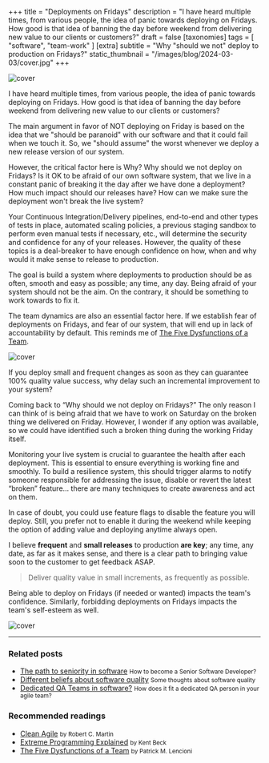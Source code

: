 +++
title = "Deployments on Fridays"
description = "I have heard multiple times, from various people, the idea of panic towards deploying on Fridays. How good is that idea of banning the day before weekend from delivering new value to our clients or customers?"
draft = false
[taxonomies]
tags = [ "software", "team-work" ]
[extra]
subtitle = "Why \"should we not\" deploy to production on Fridays?"
static_thumbnail = "/images/blog/2024-03-03/cover.jpg"
+++

![cover](/images/blog/2024-03-03/cover.jpg)

I have heard multiple times, from various people, the idea of panic towards deploying on Fridays. How good is that idea of banning the day before weekend from delivering new value to our clients or customers?

<!-- more -->

The main argument in favor of NOT deploying on Friday is based on the idea that we "should be paranoid" with our software and that it could fail when we touch it. So, we "should assume" the worst whenever we deploy a new release version of our system.

However, the critical factor here is Why? Why should we not deploy on Fridays? Is it OK to be afraid of our own software system, that we live in a constant panic of breaking it the day after we have done a deployment? How much impact should our releases have? How can we make sure the deployment won't break the live system?

Your Continuous Integration/Delivery pipelines, end-to-end and other types of tests in place, automated scaling policies, a previous staging sandbox to perform even manual tests if necessary, etc., will determine the security and confidence for any of your releases. However, the quality of these topics is a deal-breaker to have enough confidence on how, when and why would it make sense to release to production.

The goal is build a system where deployments to production should be as often, smooth and easy as possible; any time, any day. Being afraid of your system should not be the aim. On the contrary, it should be something to work towards to fix it.

The team dynamics are also an essential factor here. If we establish fear of deployments on Fridays, and fear of our system, that will end up in lack of accountability by default. This reminds me of [The Five Dysfunctions of a Team](/readings/the-five-dysfunctions-of-a-team/).

![cover](/images/blog/2024-03-03/middle.jpg)

If you deploy small and frequent changes as soon as they can guarantee 100% quality value success, why delay such an incremental improvement to your system?

Coming back to “Why should we not deploy on Fridays?” The only reason I can think of is being afraid that we have to work on Saturday on the broken thing we delivered on Friday. However, I wonder if any option was available, so we could have identified such a broken thing during the working Friday itself.

Monitoring your live system is crucial to guarantee the health after each deployment. This is essential to ensure everything is working fine and smoothly. To build a resilience system, this should trigger alarms to notify someone responsible for addressing the issue, disable or revert the latest “broken” feature… there are many techniques to create awareness and act on them.

In case of doubt, you could use feature flags to disable the feature you will deploy. Still, you prefer not to enable it during the weekend while keeping the option of adding value and deploying anytime always open. 

I believe **frequent** and **small releases** to production **are key**; any time, any date, as far as it makes sense, and there is a clear path to bringing value soon to the customer to get feedback ASAP.

> Deliver quality value in small increments, as frequently as possible.

Being able to deploy on Fridays (if needed or wanted) impacts the team's confidence. Similarly, forbidding deployments on Fridays impacts the team's self-esteem as well.

![cover](/images/blog/2024-03-03/footer.jpg)

---

### Related posts

- [The path to seniority in software](/blog/the-path-to-seniority-in-software/) <small>How to become a Senior Software Developer?</small>
- [Different beliefs about software quality](/blog/different-beliefs-about-software-quality/) <small>Some thoughts about software quality</small>
- [Dedicated QA Teams in software?](/blog/dedicated-qa-teams/) <small>How does it fit a dedicated QA person in your agile team?</small>

### Recommended readings

- [Clean Agile](/readings/clean-agile/) <small>by Robert C. Martin</small>
- [Extreme Programming Explained](/readings/xp-embrace-change/) <small>by Kent Beck</small>
- [The Five Dysfunctions of a Team](/readings/the-five-dysfunctions-of-a-team/) <small>by Patrick M. Lencioni</small>
